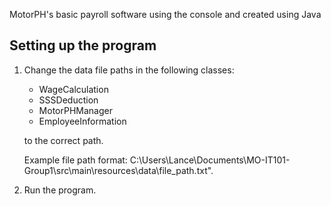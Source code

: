 MotorPH's basic payroll software using the console and created using Java

## Setting up the program
1. Change the data file paths in the following classes:
   - WageCalculation
   - SSSDeduction
   - MotorPHManager
   - EmployeeInformation
   
   to the correct path.
  
   Example file path format: C:\\Users\\Lance\\Documents\\MO-IT101-Group1\\src\\main\\resources\\data\\file_path.txt".
2. Run the program.